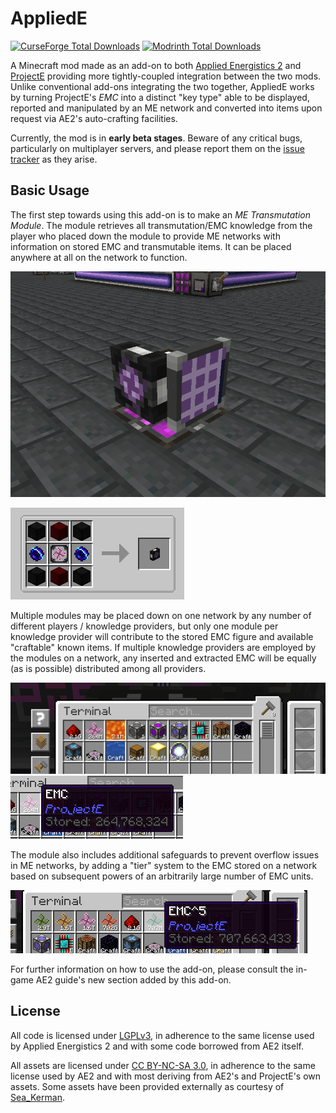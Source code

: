 # AppliedE
[![CurseForge Total Downloads][badge_curseforge]][curseforge]
[![Modrinth Total Downloads][badge_modrinth]][modrinth]

A Minecraft mod made as an add-on to both [Applied Energistics 2][ae2] and [ProjectE][projecte] providing more
tightly-coupled integration between the two mods. Unlike conventional add-ons integrating the two together, AppliedE 
works by turning ProjectE's *EMC* into a distinct "key type" able to be displayed, reported and manipulated by an ME
network and converted into items upon request via AE2's auto-crafting facilities.

Currently, the mod is in **early beta stages**. Beware of any critical bugs, particularly on multiplayer servers, and please
report them on the [issue tracker][issues] as they arise.

## Basic Usage

The first step towards using this add-on is to make an *ME Transmutation Module*. The module retrieves all
transmutation/EMC knowledge from the player who placed down the module to provide ME networks with information on stored
EMC and transmutable items. It can be placed anywhere at all on the network to function.

![EMC module in-world](img/module1.png)

![EMC module crafting recipe](img/module2.png)

Multiple modules may be placed down on one network by any number of different players / knowledge providers, but only
one module per knowledge provider will contribute to the stored EMC figure and available "craftable" known items. If
multiple knowledge providers are employed by the modules on a network, any inserted and extracted EMC will be equally
(as is possible) distributed among all providers.

![EMC and displayed transmutable items](img/module3.png)
![Displayed EMC](img/module4.png)

The module also includes additional safeguards to prevent overflow issues in ME networks, by adding a "tier" system to
the EMC stored on a network based on subsequent powers of an arbitrarily large number of EMC units.

![Displayed EMC tiers](img/module5.png)

For further information on how to use the add-on, please consult the in-game AE2 guide's new section added by this
add-on.

## License
All code is licensed under [LGPLv3][lgpl-v3], in adherence to the same license used by Applied Energistics 2 and with
some code borrowed from AE2 itself.

All assets are licensed under [CC BY-NC-SA 3.0][by-nc-sa-3.0], in adherence to the same license used by AE2 and with
most deriving from AE2's and ProjectE's own assets. Some assets have been provided externally as courtesy of
[Sea_Kerman](https://modrinth.com/user/Sea_Kerman).

<!-- Images -->
[badge_curseforge]: https://img.shields.io/badge/dynamic/json?color=e04e14&label=CurseForge&style=for-the-badge&query=downloads.total&url=https%3A%2F%2Fapi.cfwidget.com%2F1009940&logo=curseforge
[badge_modrinth]: https://img.shields.io/modrinth/dt/SyKS54UY?color=5da545&label=Modrinth&style=for-the-badge&logo=modrinth

<!-- Links -->
[curseforge]: https://www.curseforge.com/minecraft/mc-mods/appliede
[modrinth]: https://modrinth.com/mod/appliede
[ae2]: https://github.com/AppliedEnergistics/Applied-Energistics-2
[projecte]: https://www.curseforge.com/minecraft/mc-mods/projecte
[issues]: https://github.com/62832/AppliedE/issues
[lgpl-v3]: https://www.gnu.org/licenses/lgpl-3.0.en.html
[by-nc-sa-3.0]: https://creativecommons.org/licenses/by-nc-sa/3.0/
